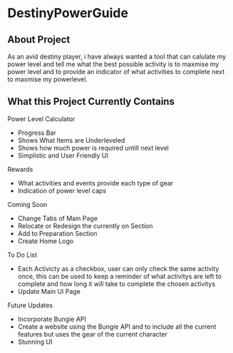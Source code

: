 # DestinyPowerGuide
About Project 
-
As an avid destiny player, i have always wanted a tool that can calulate my power level and tell me what the best possible activity is to maxmise my power level and to provide an
indicator of what activities to complete next to maxmise my powerlevel. 

What this Project Currently Contains 
-

Power Level Calculator 
- Progress Bar 
- Shows What Items are Underleveled 
- Shows how much power is required untill next level
- Simplistic and User Friendly UI 

Rewards
- What activities and events provide each type of gear 
- Indication of power level caps 

Coming Soon 
- Change Tabs of Main Page
- Relocate or Redesign the currently on Section 
- Add to Preparation Section
- Create Home Logo

To Do List 
- Each Activicty as a checkbox, user can only check the same activity once, this can be used to keep a reminder of what activitys are left to complete and how long it will take to complete the chosen activitys
- Update Main UI Page

Future Updates

- Incorporate Bungie API 
- Create a website using the Bungie API and to include all the current features but uses the gear of the current character 
- Stunning UI 
